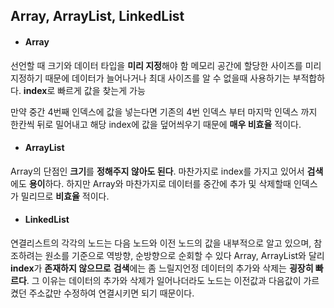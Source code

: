 ## Array, ArrayList, LinkedList

* #### Array

선언할 때 크기와 데이터 타입을 **미리 지정**해야 함
메모리 공간에 할당한 사이즈를 미리 지정하기 때문에 데이터가 늘어나거나 최대 사이즈를 알 수 없을때 사용하기는 부적합하다.
**index**로 빠르게 값을 찾는게 가능

만약 중간 4번째 인덱스에 값을 넣는다면 기존의 4번 인덱스 부터 마지막 인덱스 까지 한칸씩 뒤로 밀어내고 해당 index에 값을 덮어씌우기 때문에 **매우 비효율** 적이다.

* #### ArrayList

Array의 단점인 **크기**를 **정해주지 않아도 된다**.
마찬가지로 index를 가지고 있어서 **검색**에도 **용이**하다.
하지만 Array와 마찬가지로 데이터를 중간에 추가 및 삭제할때 인덱스가 밀리므로 **비효율** 적이다.

* #### LinkedList
연결리스트의 각각의 노드는 다음 노드와 이전 노드의 값을 내부적으로 알고 있으며,
참조하려는 원소를 기준으로 역방향, 순방향으로 순회할 수 있다
Array, ArrayList와 달리 **index**가 **존재하지 않으므로** **검색**에는 좀 느릴지언정
데이터의 추가와 삭제는 **굉장히 빠르다**. 그 이유는 데이터의 추가와 삭제가 일어나더라도 노드는 이전값과 다음값이 가르켰던 주소값만 수정하여 연결시키면 되기 때문이다.



